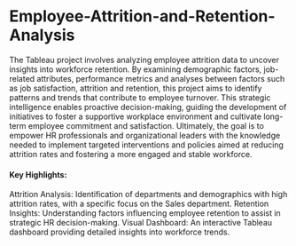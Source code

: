 # Employee-Attrition-and-Retention-Analysis

The Tableau project involves analyzing employee attrition data to uncover insights into workforce retention. By examining demographic factors, job-related attributes, performance metrics and analyses between factors such as job satisfaction, attrition and retention, this project aims to identify patterns and trends that contribute to employee turnover. This strategic intelligence enables proactive decision-making, guiding the development of initiatives to foster a supportive workplace environment and cultivate long-term employee commitment and satisfaction. Ultimately, the goal is to empower HR professionals and organizational leaders with the knowledge needed to implement targeted interventions and policies aimed at reducing attrition rates and fostering a more engaged and stable workforce.

#### Key Highlights:
Attrition Analysis: Identification of departments and demographics with high attrition rates, with a specific focus on the Sales department.
Retention Insights: Understanding factors influencing employee retention to assist in strategic HR decision-making.
Visual Dashboard: An interactive Tableau dashboard providing detailed insights into workforce trends.

